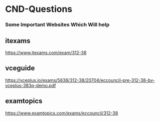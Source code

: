 # CND-Questions

### Some Important Websites Which Will help

## itexams
https://www.itexams.com/exam/312-38

## vceguide
https://vceplus.io/exams/5638/312-38/20704/eccouncil-pre-312-38-by-vceplus-383q-demo.pdf

## examtopics
https://www.examtopics.com/exams/eccouncil/312-38

